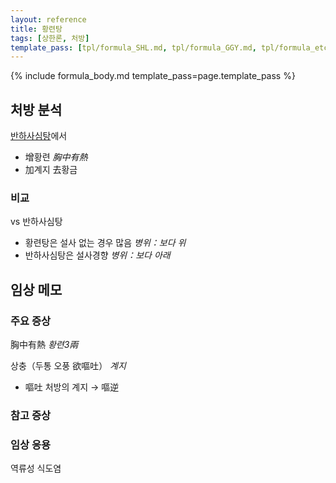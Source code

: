 ```yaml
---
layout: reference
title: 황련탕
tags: [상한론, 처방]
template_pass: [tpl/formula_SHL.md, tpl/formula_GGY.md, tpl/formula_etc.md]
---
```



{% include formula_body.md template_pass=page.template_pass %}

## 처방 분석

[반하사심탕]({{site.formulaurl}}/반하사심탕)에서
* 增황련 _胸中有熱_
* 加계지 去황금

### 비교

vs 반하사심탕
* 황련탕은 설사 없는 경우 많음 _병위：보다 위_
* 반하사심탕은 설사경향 _병위：보다 아래_


## 임상 메모


### 주요 증상

胸中有熱 _황련3兩_

상충（두통 오풍 欲嘔吐） _계지_
* 嘔吐 처방의 계지 → 嘔逆

### 참고 증상


### 임상 응용

역류성 식도염
